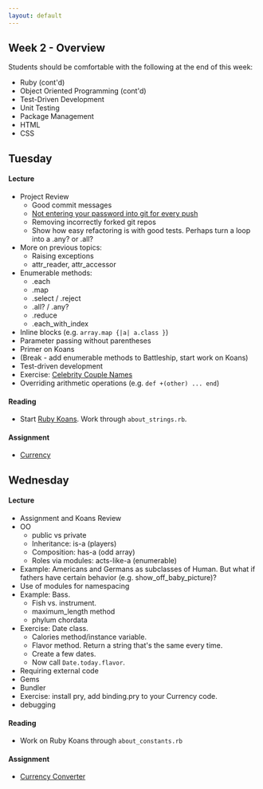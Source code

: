 ```yaml
---
layout: default
---
```


## Week 2 - Overview

Students should be comfortable with the following at the end of this week:

* Ruby (cont'd)
* Object Oriented Programming (cont'd)
* Test-Driven Development
* Unit Testing
* Package Management
* HTML
* CSS

## Tuesday

#### Lecture

* Project Review
  * Good commit messages
  * [Not entering your password into git for every push](https://help.github.com/articles/caching-your-github-password-in-git/)
  * Removing incorrectly forked git repos
  * Show how easy refactoring is with good tests.  Perhaps turn a loop into a .any? or .all?
* More on previous topics:
  * Raising exceptions
  * attr_reader, attr_accessor
* Enumerable methods:
  * .each
  * .map
  * .select / .reject
  * .all? / .any?
  * .reduce
  * .each_with_index
* Inline blocks (e.g. `array.map {|a| a.class }`)
* Parameter passing without parentheses
* Primer on Koans
* (Break - add enumerable methods to Battleship, start work on Koans)
* Test-driven development
* Exercise: [Celebrity Couple Names](https://github.com/masonfmatthews/rails_assignments/tree/master/exercises/celebrity_couple_names) <!-- Bombed spectacularly.  Not a good example for TDD.  Need a class to show how TDD works. -->
* Overriding arithmetic operations (e.g. `def +(other) ... end`)

#### Reading

* Start [Ruby Koans](http://rubykoans.com/).  Work through `about_strings.rb`.

#### Assignment

* [Currency](https://github.com/tiyd-rails-2015-01/currency)


## Wednesday

#### Lecture

* Assignment and Koans Review
* OO
  * public vs private
  * Inheritance: is-a (players)
  * Composition: has-a (odd array)
  * Roles via modules: acts-like-a (enumerable)
* Example: Americans and Germans as subclasses of Human.  But what if fathers have certain behavior (e.g. show_off_baby_picture)?
* Use of modules for namespacing
* Example: Bass.
  * Fish vs. instrument.
  * maximum_length method
  * phylum chordata
* Exercise: Date class.
  * Calories method/instance variable.  
  * Flavor method.  Return a string that's the same every time.
  * Create a few dates.
  * Now call `Date.today.flavor`.
* Requiring external code
* Gems
* Bundler
* Exercise: install pry, add binding.pry to your Currency code.
* debugging

#### Reading

* Work on Ruby Koans through `about_constants.rb`

#### Assignment

* [Currency Converter](https://github.com/tiyd-rails-2015-01/currency_converter)

<!--
## Thursday

#### Lecture

* Assignment and Koans Review
* HTML
* Exercise: Build an HTML page that says something about you.
* CSS

#### Reading

* Work on Ruby Koans through `about_triangle_project_2.rb`

#### Assignment

* [CSS Reverse Engineering](https://github.com/tiyd-rails-2015-01/css_reverse_engineering)

## Friday

#### Lecture

* Assignment and Koans Review
* Human Learning: agile development practices
  * Iterate (this gets back to feedback cycles).
  * Build fully-functional apps during each iteration.
  * Example: Build an ecommerce site for T-shirts.  You know you want it to:
    * Accept credit card payments from customers
    * Allow orders to be made for specific size and color of shirts
    * Allow color/size combos to be marked as out-of-stock
    * Send sale e-mails
  * Pair programming (this gets back to feedback cycles)
  * Diagram: Feedback cycles of escalating size
* git branching
* .gitignore
* git pull
* Pair Programming Details
* Exercise: Pair on NILM example
* SCSS
* Bourbon

## Weekend Assignment - As Pairs

[Google Scholar Screen Scraper](https://github.com/tiyd-rails-2015-01/screen_scraper)

<!--
Still haven't done:
* Returning objects when true/false is expected
* Methods ending in !
* Exercise: ??? [Employees and Departments](https://github.com/masonfmatthews/rails_assignments/tree/master/exercises/employees_and_departments)
* Trying to change an array in an outer scope inside a called function.
* Floating point arithmetic
* Tell, don't ask
-->
